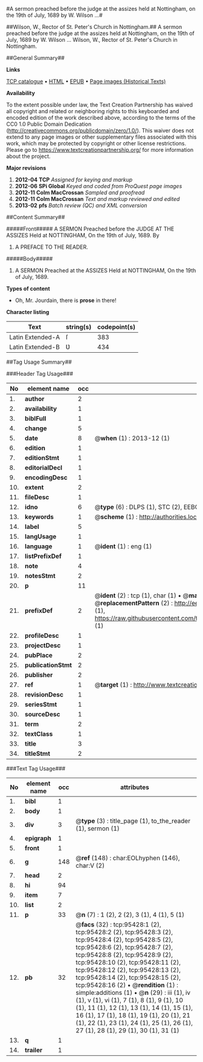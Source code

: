 #A sermon preached before the judge at the assizes held at Nottingham, on the 19th of July, 1689 by W. Wilson ...#

##Wilson, W., Rector of St. Peter's Church in Nottingham.##
A sermon preached before the judge at the assizes held at Nottingham, on the 19th of July, 1689 by W. Wilson ...
Wilson, W., Rector of St. Peter's Church in Nottingham.

##General Summary##

**Links**

[TCP catalogue](http://www.ota.ox.ac.uk/tcp/)  • 
[HTML](http://tei.it.ox.ac.uk/tcp/Texts-HTML/free/A66/A66607.html)  • 
[EPUB](http://tei.it.ox.ac.uk/tcp/Texts-EPUB/free/A66/A66607.epub) • 
[Page images (Historical Texts)](https://historicaltexts.jisc.ac.uk/eebo-12922587e)

**Availability**

To the extent possible under law, the Text Creation Partnership has waived all copyright and related or neighboring rights to this keyboarded and encoded edition of the work described above, according to the terms of the CC0 1.0 Public Domain Dedication (http://creativecommons.org/publicdomain/zero/1.0/). This waiver does not extend to any page images or other supplementary files associated with this work, which may be protected by copyright or other license restrictions. Please go to https://www.textcreationpartnership.org/ for more information about the project.

**Major revisions**

1. __2012-04__ __TCP__ *Assigned for keying and markup*
1. __2012-06__ __SPi Global__ *Keyed and coded from ProQuest page images*
1. __2012-11__ __Colm MacCrossan__ *Sampled and proofread*
1. __2012-11__ __Colm MacCrossan__ *Text and markup reviewed and edited*
1. __2013-02__ __pfs__ *Batch review (QC) and XML conversion*

##Content Summary##

#####Front#####
A SERMON Preached before the JUDGE AT THE ASSIZES Held at NOTTINGHAM, On the 19th of July, 1689. By 
1. A PREFACE TO THE READER.

#####Body#####

1. A SERMON Preached at the ASSIZES Held at NOTTINGHAM, On the 19th of July, 1689.

**Types of content**

  * Oh, Mr. Jourdain, there is **prose** in there!

**Character listing**


|Text|string(s)|codepoint(s)|
|---|---|---|
|Latin Extended-A|ſ|383|
|Latin Extended-B|Ʋ|434|

##Tag Usage Summary##

###Header Tag Usage###

|No|element name|occ|attributes|
|---|---|---|---|
|1.|__author__|2||
|2.|__availability__|1||
|3.|__biblFull__|1||
|4.|__change__|5||
|5.|__date__|8| @__when__ (1) : 2013-12 (1)|
|6.|__edition__|1||
|7.|__editionStmt__|1||
|8.|__editorialDecl__|1||
|9.|__encodingDesc__|1||
|10.|__extent__|2||
|11.|__fileDesc__|1||
|12.|__idno__|6| @__type__ (6) : DLPS (1), STC (2), EEBO-CITATION (1), OCLC (1), VID (1)|
|13.|__keywords__|1| @__scheme__ (1) : http://authorities.loc.gov/ (1)|
|14.|__label__|5||
|15.|__langUsage__|1||
|16.|__language__|1| @__ident__ (1) : eng (1)|
|17.|__listPrefixDef__|1||
|18.|__note__|4||
|19.|__notesStmt__|2||
|20.|__p__|11||
|21.|__prefixDef__|2| @__ident__ (2) : tcp (1), char (1)  •  @__matchPattern__ (2) : ([0-9\-]+):([0-9IVX]+) (1), (.+) (1)  •  @__replacementPattern__ (2) : http://eebo.chadwyck.com/downloadtiff?vid=$1&page=$2 (1), https://raw.githubusercontent.com/textcreationpartnership/Texts/master/tcpchars.xml#$1 (1)|
|22.|__profileDesc__|1||
|23.|__projectDesc__|1||
|24.|__pubPlace__|2||
|25.|__publicationStmt__|2||
|26.|__publisher__|2||
|27.|__ref__|1| @__target__ (1) : http://www.textcreationpartnership.org/docs/. (1)|
|28.|__revisionDesc__|1||
|29.|__seriesStmt__|1||
|30.|__sourceDesc__|1||
|31.|__term__|2||
|32.|__textClass__|1||
|33.|__title__|3||
|34.|__titleStmt__|2||


###Text Tag Usage###

|No|element name|occ|attributes|
|---|---|---|---|
|1.|__bibl__|1||
|2.|__body__|1||
|3.|__div__|3| @__type__ (3) : title_page (1), to_the_reader (1), sermon (1)|
|4.|__epigraph__|1||
|5.|__front__|1||
|6.|__g__|148| @__ref__ (148) : char:EOLhyphen (146), char:V (2)|
|7.|__head__|2||
|8.|__hi__|94||
|9.|__item__|7||
|10.|__list__|2||
|11.|__p__|33| @__n__ (7) : 1 (2), 2 (2), 3 (1), 4 (1), 5 (1)|
|12.|__pb__|32| @__facs__ (32) : tcp:95428:1 (2), tcp:95428:2 (2), tcp:95428:3 (2), tcp:95428:4 (2), tcp:95428:5 (2), tcp:95428:6 (2), tcp:95428:7 (2), tcp:95428:8 (2), tcp:95428:9 (2), tcp:95428:10 (2), tcp:95428:11 (2), tcp:95428:12 (2), tcp:95428:13 (2), tcp:95428:14 (2), tcp:95428:15 (2), tcp:95428:16 (2)  •  @__rendition__ (1) : simple:additions (1)  •  @__n__ (29) : iii (1), iv (1), v (1), vi (1), 7 (1), 8 (1), 9 (1), 10 (1), 11 (1), 12 (1), 13 (1), 14 (1), 15 (1), 16 (1), 17 (1), 18 (1), 19 (1), 20 (1), 21 (1), 22 (1), 23 (1), 24 (1), 25 (1), 26 (1), 27 (1), 28 (1), 29 (1), 30 (1), 31 (1)|
|13.|__q__|1||
|14.|__trailer__|1||
